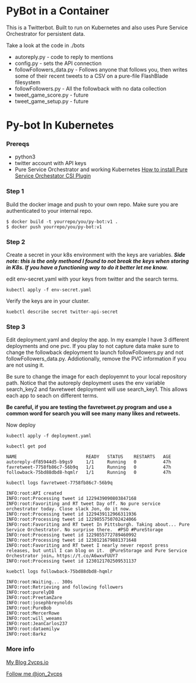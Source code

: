 # PyBot in a Container
This is a Twitterbot. Built to run on Kubernetes and also uses Pure Service Orchestrator for persistent data.

Take a look at the code in ./bots
- autoreply.py - code to reply to mentions
- config.py - sets the API connection
- followFollowers_data.py - Follows anyone that follows you, then writes some of their recent tweets to a CSV on a pure-file FlashBlade filesystem
- followFollowers.py - All the followback with no data collection
- tweet_game_score.py - future
- tweet_game_setup.py - future

# Py-bot In Kubernetes

### Prereqs
- python3
- twitter account with API keys
- Pure Service Orchestrator and working Kubernetes [How to install Pure Service Orchestator CSI Plugin](https://github.com/purestorage/helm-charts)


### Step 1
Build the docker image and push to your own repo. Make sure you are authenticated to your internal repo. 
```
$ docker build -t yourrepo/you/py-bot:v1 .
$ docker push yourrepo/you/py-bot:v1
```
### Step 2
Create a secret in your k8s environment with the keys are variables. ***Side note: this is the only methond I found to not break the keys when storing in K8s. If you have a functioning way to do it better let me know.***

edit env-secret.yaml with your keys from twitter and the search terms. 
```
kubectl apply -f env-secret.yaml
```
Verify the keys are in your cluster.
```
kuebctl describe secret twitter-api-secret
```

### Step 3
Edit deployment.yaml and deploy the app. In my example I have 3 different deployments and one pvc. If you play to not capture data make sure to change the followback deployment to launch followFollowers.py and not followFollowers_data.py. Addiotionally, remove the PVC information if you are not using it.

Be sure to change the image for each deployemnt to your local repository path.
Notice that the autoreply deployment uses the env variable search_key2 and favretweet deployment will use search_key1. This allows each app to seach on different terms.

**Be careful, if you are testing the favretweet.py program and use a common word for search you will see many many likes and retweets.**

Now deploy
```
kubectl apply -f deployment.yaml

kubectl get pod

NAME                          READY   STATUS    RESTARTS   AGE
autoreply-df85944d5-b9gs9     1/1     Running   0          47h
favretweet-7758fb86c7-56b9q   1/1     Running   0          47h
followback-75bd88dbd8-hqmlr   1/1     Running   0          47h

kubectl logs favretweet-7758fb86c7-56b9q

INFO:root:API created
INFO:root:Processing tweet id 1229439090803847168
INFO:root:Favoriting and RT tweet Day off. No pure service orchestrator today. Close slack Jon, do it now.
INFO:root:Processing tweet id 1229439112966311936
INFO:root:Processing tweet id 1229855750702424066
INFO:root:Favoriting and RT tweet In Pittsburgh. Taking about... Pure Service Orchestrator. No surprise there.  #PSO #PureStorage
INFO:root:Processing tweet id 1229855772789460992
INFO:root:Processing tweet id 1230121679881371648
INFO:root:Favoriting and RT tweet I nearly never repost press releases, but until I can blog on it.  @PureStorage and Pure Service Orchestrator join… https://t.co/A6wxvFUUY7
INFO:root:Processing tweet id 1230121702509531137

kuebctl logs followback-75bd88dbd8-hqmlr

INFO:root:Waiting... 300s
INFO:root:Retrieving and following followers
INFO:root:purelyDB
INFO:root:PreetamZare
INFO:root:josephbreynolds
INFO:root:PureBob
INFO:root:MercerRowe
INFO:root:will_weeams
INFO:root:JeanCarlos237
INFO:root:dataemilyw
INFO:root:8arkz
```

### More info

[My Blog 2vcps.io](https://blog.2vcps.io)

[Follow me @jon_2vcps](https://twitter.com/jon_2vcps)


